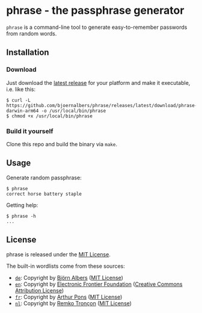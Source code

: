 # phrase - the passphrase generator

`phrase` is a command-line tool to generate easy-to-remember passwords from
random words.

## Installation

### Download

Just download the
[latest release](https://github.com/bjoernalbers/phrase/releases/latest)
for your platform and make it executable, i.e. like this:

    $ curl -L https://github.com/bjoernalbers/phrase/releases/latest/download/phrase-darwin-arm64 -o /usr/local/bin/phrase
    $ chmod +x /usr/local/bin/phrase

### Build it yourself

Clone this repo and build the binary via `make`.

## Usage

Generate random passphrase:

    $ phrase
    correct horse battery staple

Getting help:

    $ phrase -h
    ...

## License

phrase is released under the [MIT License](LICENSE).

The built-in wordlists come from these sources:

- [`de`](https://raw.githubusercontent.com/bjoernalbers/diceware-wordlist-german/main/wordlist-german-diceware.txt): Copyright by [Björn Albers](https://github.com/bjoernalbers/diceware-wordlist-german) ([MIT License](https://github.com/bjoernalbers/diceware-wordlist-german/blob/main/LICENSE))
- [`en`](https://www.eff.org/files/2016/07/18/eff_large_wordlist.txt): Copyright by [Electronic Frontier Foundation](https://www.eff.org/deeplinks/2016/07/new-wordlists-random-passphrases) ([Creative Commons Attribution License](https://www.eff.org/copyright))
- [`fr`](https://raw.githubusercontent.com/ArthurPons/diceware-fr-alt/master/diceware-fr-alt.txt): Copyright by [Arthur Pons](https://github.com/ArthurPons/diceware-fr-alt) ([MIT License](https://github.com/ArthurPons/diceware-fr-alt/blob/master/LICENSE))
- [`nl`](https://mko.re/diceware/diceware-wordlist-composites-nl.txt): Copyright by [Remko Tronçon](https://el-tramo.be/blog/diceware-nl) ([MIT License](https://github.com/remko/dicewords/blob/master/LICENSE))
